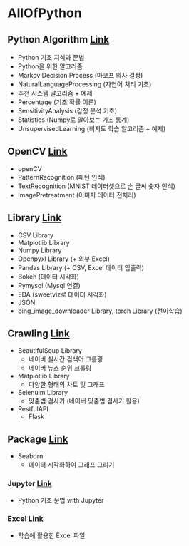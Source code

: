# AllOfPython

## Python Algorithm [Link](https://github.com/Hschan2/AllOfPython/tree/master/PythonAlgorithm)
* Python 기초 지식과 문법
* Python을 위한 알고리즘
* Markov Decision Process (마코프 의사 결정)
* NaturalLanguageProcessing (자연어 처리 기초)
* 추천 시스템 알고리즘 + 예제
* Percentage (기초 확률 이론)
* SensitivityAnalysis (감정 분석 기초)
* Statistics (Numpy로 알아보는 기초 통계)
* UnsupervisedLearning (비지도 학습 알고리즘 + 예제)   

## OpenCV [Link](https://github.com/Hschan2/AllOfPython/tree/master/OpenCV)
* openCV
* PatternRecognition (패턴 인식)
* TextRecognition (MNIST 데이터셋으로 손 글씨 숫자 인식)
* ImagePretreatment (이미지 데이터 전처리)   

## Library [Link](https://github.com/Hschan2/AllOfPython/tree/master/Library)
* CSV Library
* Matplotlib Library
* Numpy Library
* Openpyxl Library (+ 외부 Excel)
* Pandas Library (+ CSV, Excel 데이터 입출력)
* Bokeh (데이터 시각화)
* Pymysql (Mysql 연결)
* EDA (sweetviz로 데이터 시각화)
* JSON
* bing_image_downloader Library, torch Library (전이학습)   

## Crawling [Link](https://github.com/Hschan2/AllOfPython/tree/master/Crawling)
* BeautifulSoup Library
    * 네이버 실시간 검색어 크롤링
    * 네이버 뉴스 순위 크롤링
* Matplotlib Library
    * 다양한 형태의 차트 및 그래프
* Selenuim Library
    * 맞춤법 검사기 (네이버 맞춤법 검사기 활용)
* RestfulAPI
    * Flask   

## Package [Link](https://github.com/Hschan2/AllOfPython/tree/master/Package)
* Seaborn
    * 데이터 시각화하여 그래프 그리기   

### Jupyter [Link](https://github.com/Hschan2/AllOfPython/tree/master/Jupyter/notebook)
* Python 기초 문법 with Jupyter   

### Excel [Link](https://github.com/Hschan2/AllOfPython/tree/master/Excel)
* 학습에 활용한 Excel 파일   